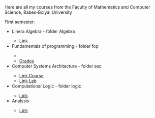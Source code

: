 Here are all my courses from the Faculty of Mathematics and Computer Science, Babes-Bolyai University

First semester:
<ul>
	<li>Linera Algebra - folder Algebra</li>
		<ul>
			<li> <a href = "http://math.ubbcluj.ro/~crivei/InfoI-Algebra.html"> Link</a> </li>
		</ul>
	<li>Fundamentals of programming - folder fop</li>
		<ul>
			<li><a href = "http://www.cs.ubbcluj.ro/~arthur/Fundamentals%20of%20Programming/"</a></li>
			<li><a href = "https://drive.google.com/folderview?id=0BzPcPEjc_dEBOW1WWG5uRXkyb00&usp=sharing">Grades</a></li>
		</ul>
	<li>Computer Systems Architecture - folder asc</li>
		<ul>
			<li><a href = "http://www.cs.ubbcluj.ro/~vancea/asc/index-en.html">Link Course</a></li>
			<li><a href = "http://www.cs.ubbcluj.ro/~mihai-suciu/">Link Lab </a> </li>
		</ul>
	<li>Computational Logic - folder logic</li>	
		<ul>
			<li><a href = "http://www.cs.ubbcluj.ro/~lupea/LOGICA/Engleza/">Link</a></li>
		</ul>
	<li>Analysis</li>
		<ul>
			<li><a href = "http://math.ubbcluj.ro/~anicolae/analysis-CS.html">Link</a></li>
		</ul>
</ul>
